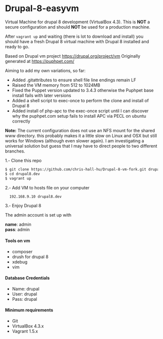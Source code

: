 Drupal-8-easyvm
================

Virtual Machine for drupal 8 development (VirtualBox 4.3). This is **NOT** a secure configuration and should **NOT** be used for a production machine.

After ```vagrant up``` and waiting (there is lot to download and install) you should have a fresh Drupal 8 virtual machine with Drupal 8 installed and ready to go.

Based on Drupal vm project https://drupal.org/project/vm
Originally generated at https://puphpet.com/

Aiming to add my own variations, so far:

* Added .gitattributes to ensure shell file line endings remain LF
* Raised the VM memory from 512 to 1024MB
* Fixed the Puppet version updated to 3.4.3 otherwise the Puphpet base install fails with later versions
* Added a shell script to exec-once to perform the clone and install of Drupal 8
* Added install of php-apc to the exec-once script until I can discover why the puphpet.com setup fails to install APC via PECL on ubuntu correctly

**Note:** The current configuration does not use an NFS mount for the shared www directory. this probably makes it a little slow on Linux and OSX but still works for Windows (although even slower again). I am investigating a universal solution but guess that I may have to direct people to two different branches.


1.- Clone this repo
```bash
$ git clone https://github.com/chris-hall-hu/Drupal-8-vm-fork.git drupal8.dev
$ cd drupal8.dev
$ vagrant up
```

2.- Add VM to hosts file on your computer
```bash
  192.168.9.10 drupal8.dev
```
3.- Enjoy Drupal 8

The admin account is set up with

**name**: admin  
**pass**: admin

#### Tools on vm
* composer
* drush for drupal 8
* xdebug
* vim

#### Database Credentials
* Name: drupal
* User: drupal
* Pass: drupal

#### Minimum requirements
* Git
* VirtualBox 4.3.x
* Vagrant 1.5.x
